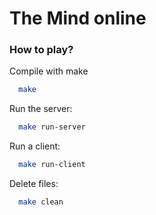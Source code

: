 # The Mind online
### How to play?
Compile with make
```bash
  make
```
Run the server:
```bash
  make run-server
```
Run a client:
```bash
  make run-client
```
Delete files:
```bash
  make clean
```
